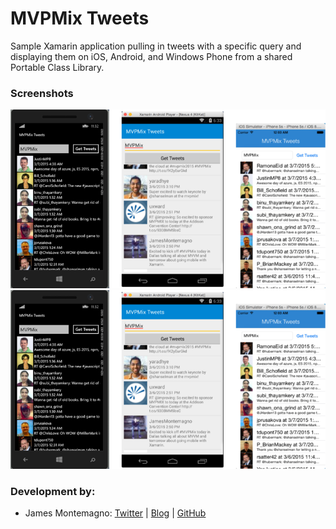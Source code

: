 MVPMix Tweets
=========================

Sample Xamarin application pulling in tweets with a specific query and displaying them on iOS, Android, and Windows Phone from a shared Portable Class Library.


### Screenshots

![](mvpmix.png) ![](mvpmix.png)

### Development by:
- James Montemagno: [Twitter](http://www.twitter.com/jamesmontemagno) | [Blog](http://motzcod.es) | [GitHub](http://www.github.com/jamesmontemagno)
